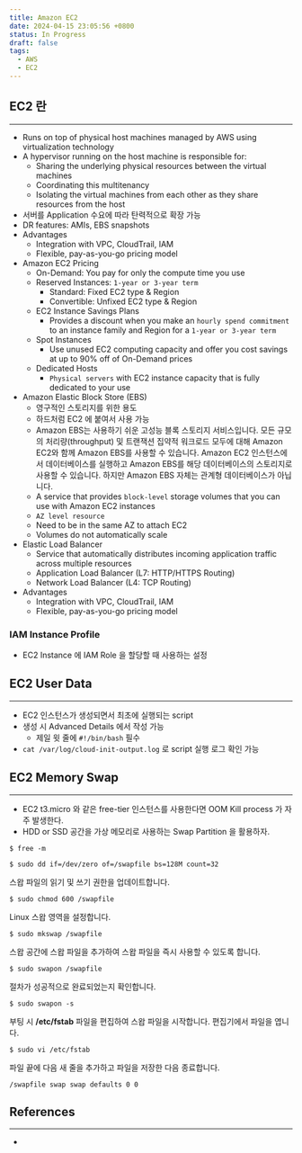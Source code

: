 ```yaml
---
title: Amazon EC2
date: 2024-04-15 23:05:56 +0800
status: In Progress
draft: false
tags:
  - AWS
  - EC2
---
```

## EC2 란
---
- Runs on top of physical host machines managed by AWS using virtualization technology
- A hypervisor running on the host machine is responsible for:
	- Sharing the underlying physical resources between the virtual machines
	- Coordinating this multitenancy
	- Isolating the virtual machines from each other as they share resources from the host
- 서버를 Application 수요에 따라 탄력적으로 확장 가능
- DR features: AMIs, EBS snapshots
- Advantages
	- Integration with VPC, CloudTrail, IAM
	- Flexible, pay-as-you-go pricing model
- Amazon EC2 Pricing
	- On-Demand: You pay for only the compute time you use
	- Reserved Instances: `1-year or 3-year term`
		- Standard: Fixed EC2 type & Region
		- Convertible: Unfixed EC2 type & Region
	- EC2 Instance Savings Plans
		- Provides a discount when you make an `hourly spend commitment` to an instance family and Region for a `1-year or 3-year term`
	- Spot Instances
		- Use unused EC2 computing capacity and offer you cost savings at up to 90% off of On-Demand prices
	- Dedicated Hosts
		- `Physical servers` with EC2 instance capacity that is fully dedicated to your use
- Amazon Elastic Block Store (EBS)
	- 영구적인 스토리지를 위한 용도
	- 하드처럼 EC2 에 붙여서 사용 가능
	- Amazon EBS는 사용하기 쉬운 고성능 블록 스토리지 서비스입니다. 모든 규모의 처리량(throughput) 및 트랜잭션 집약적 워크로드 모두에 대해 Amazon EC2와 함께 Amazon EBS를 사용할 수 있습니다. Amazon EC2 인스턴스에서 데이터베이스를 실행하고 Amazon EBS를 해당 데이터베이스의 스토리지로 사용할 수 있습니다. 하지만 Amazon EBS 자체는 관계형 데이터베이스가 아닙니다.
	- A service that provides `block-level` storage volumes that you can use with Amazon EC2 instances
	- `AZ level resource`
	- Need to be in the same AZ to attach EC2
	- Volumes do not automatically scale
- Elastic Load Balancer
	- Service that automatically distributes incoming application traffic across multiple resources
	- Application Load Balancer (L7: HTTP/HTTPS Routing)
	- Network Load Balancer (L4: TCP Routing)
- Advantages
	- Integration with VPC, CloudTrail, IAM
	- Flexible, pay-as-you-go pricing model

### IAM Instance Profile
- EC2 Instance 에 IAM Role 을 할당할 때 사용하는 설정

## EC2 User Data
---
- EC2 인스턴스가 생성되면서 최초에 실행되는 script
- 생성 시 Advanced Details 에서 작성 가능
	- 제일 윗 줄에 `#!/bin/bash` 필수
- `cat /var/log/cloud-init-output.log` 로 script 실행 로그 확인 가능

## EC2 Memory Swap
---
- EC2 t3.micro 와 같은 free-tier 인스턴스를 사용한다면 OOM Kill process 가 자주 발생한다.
- HDD or SSD 공간을 가상 메모리로 사용하는 Swap Partition 을 활용하자.
```
$ free -m
```

```
$ sudo dd if=/dev/zero of=/swapfile bs=128M count=32
```
스왑 파일의 읽기 및 쓰기 권한을 업데이트합니다.
```
$ sudo chmod 600 /swapfile
```
Linux 스왑 영역을 설정합니다.
```
$ sudo mkswap /swapfile
```
스왑 공간에 스왑 파일을 추가하여 스왑 파일을 즉시 사용할 수 있도록 합니다.
```
$ sudo swapon /swapfile
```
절차가 성공적으로 완료되었는지 확인합니다.
```
$ sudo swapon -s
```
부팅 시 **/etc/fstab** 파일을 편집하여 스왑 파일을 시작합니다.
편집기에서 파일을 엽니다.
```
$ sudo vi /etc/fstab
```
파일 끝에 다음 새 줄을 추가하고 파일을 저장한 다음 종료합니다.
```
/swapfile swap swap defaults 0 0
```

## References
---
- 
